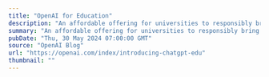 ```yaml
---
title: "OpenAI for Education"
description: "An affordable offering for universities to responsibly bring AI to campus."
summary: "An affordable offering for universities to responsibly bring AI to campus."
pubDate: "Thu, 30 May 2024 07:00:00 GMT"
source: "OpenAI Blog"
url: "https://openai.com/index/introducing-chatgpt-edu"
thumbnail: ""
---
```


